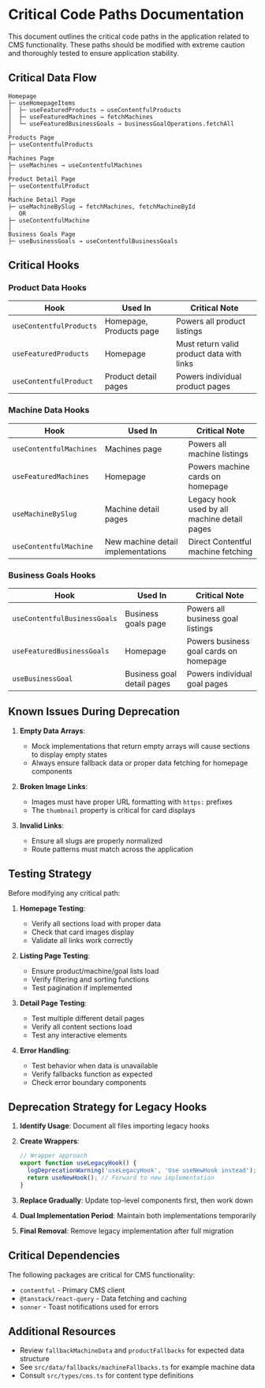 
# Critical Code Paths Documentation

This document outlines the critical code paths in the application related to CMS functionality. These paths should be modified with extreme caution and thoroughly tested to ensure application stability.

## Critical Data Flow

```
Homepage
├─ useHomepageItems
│  ├─ useFeaturedProducts → useContentfulProducts
│  ├─ useFeaturedMachines → fetchMachines
│  └─ useFeaturedBusinessGoals → businessGoalOperations.fetchAll
│
Products Page
├─ useContentfulProducts
│
Machines Page
├─ useMachines → useContentfulMachines
│
Product Detail Page
├─ useContentfulProduct
│
Machine Detail Page
├─ useMachineBySlug → fetchMachines, fetchMachineById
   OR
├─ useContentfulMachine
│
Business Goals Page
├─ useBusinessGoals → useContentfulBusinessGoals
```

## Critical Hooks

### Product Data Hooks

| Hook | Used In | Critical Note |
|------|---------|---------------|
| `useContentfulProducts` | Homepage, Products page | Powers all product listings |
| `useFeaturedProducts` | Homepage | Must return valid product data with links |
| `useContentfulProduct` | Product detail pages | Powers individual product pages |

### Machine Data Hooks

| Hook | Used In | Critical Note |
|------|---------|---------------|
| `useContentfulMachines` | Machines page | Powers all machine listings |
| `useFeaturedMachines` | Homepage | Powers machine cards on homepage |
| `useMachineBySlug` | Machine detail pages | Legacy hook used by all machine detail pages |
| `useContentfulMachine` | New machine detail implementations | Direct Contentful machine fetching |

### Business Goals Hooks

| Hook | Used In | Critical Note |
|------|---------|---------------|
| `useContentfulBusinessGoals` | Business goals page | Powers all business goal listings |
| `useFeaturedBusinessGoals` | Homepage | Powers business goal cards on homepage |
| `useBusinessGoal` | Business goal detail pages | Powers individual goal pages |

## Known Issues During Deprecation

1. **Empty Data Arrays**: 
   - Mock implementations that return empty arrays will cause sections to display empty states
   - Always ensure fallback data or proper data fetching for homepage components

2. **Broken Image Links**: 
   - Images must have proper URL formatting with `https:` prefixes
   - The `thumbnail` property is critical for card displays

3. **Invalid Links**: 
   - Ensure all slugs are properly normalized
   - Route patterns must match across the application

## Testing Strategy

Before modifying any critical path:

1. **Homepage Testing**:
   - Verify all sections load with proper data
   - Check that card images display
   - Validate all links work correctly

2. **Listing Page Testing**:
   - Ensure product/machine/goal lists load
   - Verify filtering and sorting functions
   - Test pagination if implemented

3. **Detail Page Testing**:
   - Test multiple different detail pages
   - Verify all content sections load
   - Test any interactive elements

4. **Error Handling**:
   - Test behavior when data is unavailable
   - Verify fallbacks function as expected
   - Check error boundary components

## Deprecation Strategy for Legacy Hooks

1. **Identify Usage**: Document all files importing legacy hooks

2. **Create Wrappers**:
   ```typescript
   // Wrapper approach
   export function useLegacyHook() {
     logDeprecationWarning('useLegacyHook', 'Use useNewHook instead');
     return useNewHook(); // Forward to new implementation
   }
   ```

3. **Replace Gradually**: Update top-level components first, then work down

4. **Dual Implementation Period**: Maintain both implementations temporarily

5. **Final Removal**: Remove legacy implementation after full migration

## Critical Dependencies

The following packages are critical for CMS functionality:
- `contentful` - Primary CMS client
- `@tanstack/react-query` - Data fetching and caching
- `sonner` - Toast notifications used for errors

## Additional Resources

- Review `fallbackMachineData` and `productFallbacks` for expected data structure
- See `src/data/fallbacks/machineFallbacks.ts` for example machine data
- Consult `src/types/cms.ts` for content type definitions
